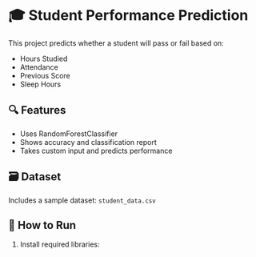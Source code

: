 # 🎓 Student Performance Prediction

This project predicts whether a student will pass or fail based on:
- Hours Studied
- Attendance
- Previous Score
- Sleep Hours

## 🔍 Features
- Uses RandomForestClassifier
- Shows accuracy and classification report
- Takes custom input and predicts performance

## 🗃️ Dataset
Includes a sample dataset: `student_data.csv`

## 🚀 How to Run

1. Install required libraries:
